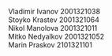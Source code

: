 Vladimir Ivanov 2001321038<br>
Stoyko Krastev 2001321064<br>
Nikol Manolova 2001321011<br>
Mitko Nedyalkov 2001321052<br>
Marin Praskov 2101321101<br>
